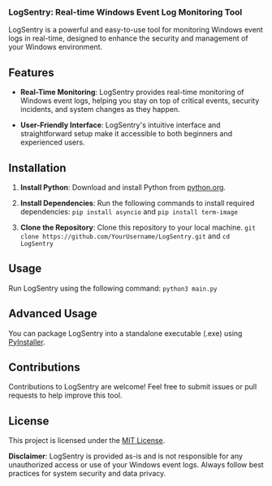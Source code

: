 ### LogSentry: Real-time Windows Event Log Monitoring Tool

LogSentry is a powerful and easy-to-use tool for monitoring Windows event logs in real-time, designed to enhance the security and management of your Windows environment.

## Features

- **Real-Time Monitoring**: LogSentry provides real-time monitoring of Windows event logs, helping you stay on top of critical events, security incidents, and system changes as they happen.

- **User-Friendly Interface**: LogSentry's intuitive interface and straightforward setup make it accessible to both beginners and experienced users.

## Installation

1. **Install Python**: Download and install Python from [python.org](https://www.python.org/downloads/).

2. **Install Dependencies**: Run the following commands to install required dependencies:
`pip install asyncio` and `pip install term-image`


4. **Clone the Repository**: Clone this repository to your local machine.
`git clone https://github.com/YourUsername/LogSentry.git` and `cd LogSentry`


## Usage

Run LogSentry using the following command:
`python3 main.py`


## Advanced Usage

You can package LogSentry into a standalone executable (.exe) using [PyInstaller](https://datatofish.com/executable-pyinstaller/).

## Contributions

Contributions to LogSentry are welcome! Feel free to submit issues or pull requests to help improve this tool.

## License

This project is licensed under the [MIT License](https://github.com/cspi-git/LogSentry/blob/main/LICENSE).

**Disclaimer**: LogSentry is provided as-is and is not responsible for any unauthorized access or use of your Windows event logs. Always follow best practices for system security and data privacy.
